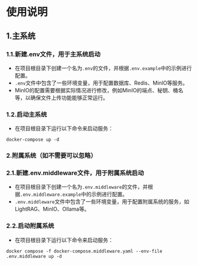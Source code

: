 
# 使用说明

## 1.主系统
### 1.1.新建.env文件，用于主系统启动
- 在项目根目录下创建一个名为`.env`的文件，并根据`.env.example`中的示例进行配置。
- `.env`文件中包含了一些环境变量，用于配置数据库、Redis、MinIO等服务。
- MinIO的配置需要根据实际情况进行修改，例如MinIO的端点、秘钥、桶名等，以确保文件上传功能能够正常运行。

### 1.2.启动主系统
- 在项目根目录下运行以下命令来启动服务：
```
docker-compose up -d
```

### 2.附属系统（如不需要可以忽略）
### 2.1.新建.env.middleware文件，用于附属系统启动
- 在项目根目录下创建一个名为`.env.middleware`的文件，并根据`.env.middleware.example`中的示例进行配置。
- `.env.middleware`文件中包含了一些环境变量，用于配置附属系统的服务，如LightRAG、MinIO、Ollama等。

### 2.2.启动附属系统
- 在项目根目录下运行以下命令来启动服务：
```
docker compose -f docker-compose.middleware.yaml --env-file .env.middleware up -d
```
